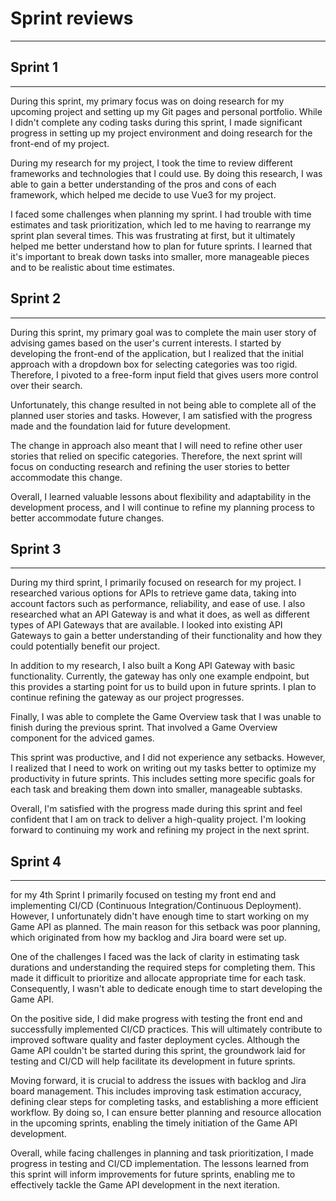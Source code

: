 
# Sprint reviews
***

## Sprint 1
***
During this sprint, my primary focus was on doing research for my upcoming project and setting up my Git pages and personal portfolio. While I didn't complete any coding tasks during this sprint, I made significant progress in setting up my project environment and doing research for the front-end of my project.

During my research for my project, I took the time to review different frameworks and technologies that I could use. By doing this research, I was able to gain a better understanding of the pros and cons of each framework, which helped me decide to use Vue3 for my project.

I faced some challenges when planning my sprint. I had trouble with time estimates and task prioritization, which led to me having to rearrange my sprint plan several times. This was frustrating at first, but it ultimately helped me better understand how to plan for future sprints. I learned that it's important to break down tasks into smaller, more manageable pieces and to be realistic about time estimates.

## Sprint 2
***
During this sprint, my primary goal was to complete the main user story of advising games based on the user's current interests. I started by developing the front-end of the application, but I realized that the initial approach with a dropdown box for selecting categories was too rigid. Therefore, I pivoted to a free-form input field that gives users more control over their search.

Unfortunately, this change resulted in not being able to complete all of the planned user stories and tasks. However, I am satisfied with the progress made and the foundation laid for future development.

The change in approach also meant that I will need to refine other user stories that relied on specific categories. Therefore, the next sprint will focus on conducting research and refining the user stories to better accommodate this change.

Overall, I learned valuable lessons about flexibility and adaptability in the development process, and I will continue to refine my planning process to better accommodate future changes.

## Sprint 3
***

During my third sprint, I primarily focused on research for my project. I researched various options for APIs to retrieve game data, taking into account factors such as performance, reliability, and ease of use. I also researched what an API Gateway is and what it does, as well as different types of API Gateways that are available. I looked into existing API Gateways to gain a better understanding of their functionality and how they could potentially benefit our project.

In addition to my research, I also built a Kong API Gateway with basic functionality. Currently, the gateway has only one example endpoint, but this provides a starting point for us to build upon in future sprints. I plan to continue refining the gateway as our project progresses.

Finally, I was able to complete the Game Overview task that I was unable to finish during the previous sprint. That involved a Game Overview component for the adviced games.

This sprint was productive, and I did not experience any setbacks. However, I realized that I need to work on writing out my tasks better to optimize my productivity in future sprints. This includes setting more specific goals for each task and breaking them down into smaller, manageable subtasks.

Overall, I'm satisfied with the progress made during this sprint and feel confident that I am on track to deliver a high-quality project. I'm looking forward to continuing my work and refining my project in the next sprint.

## Sprint 4
***

for my 4th Sprint I primarily focused on testing my front end and implementing CI/CD (Continuous Integration/Continuous Deployment). However, I unfortunately didn't have enough time to start working on my Game API as planned. The main reason for this setback was poor planning, which originated from how my backlog and Jira board were set up.

One of the challenges I faced was the lack of clarity in estimating task durations and understanding the required steps for completing them. This made it difficult to prioritize and allocate appropriate time for each task. Consequently, I wasn't able to dedicate enough time to start developing the Game API.

On the positive side, I did make progress with testing the front end and successfully implemented CI/CD practices. This will ultimately contribute to improved software quality and faster deployment cycles. Although the Game API couldn't be started during this sprint, the groundwork laid for testing and CI/CD will help facilitate its development in future sprints.

Moving forward, it is crucial to address the issues with backlog and Jira board management. This includes improving task estimation accuracy, defining clear steps for completing tasks, and establishing a more efficient workflow. By doing so, I can ensure better planning and resource allocation in the upcoming sprints, enabling the timely initiation of the Game API development.

Overall, while facing challenges in planning and task prioritization, I made progress in testing and CI/CD implementation. The lessons learned from this sprint will inform improvements for future sprints, enabling me to effectively tackle the Game API development in the next iteration.
